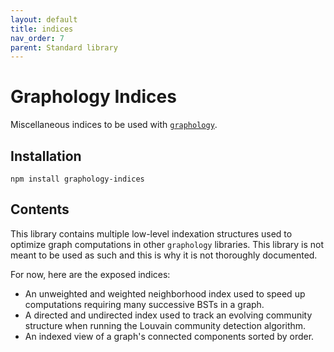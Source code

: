 ```yaml
---
layout: default
title: indices
nav_order: 7
parent: Standard library
---
```


# Graphology Indices

Miscellaneous indices to be used with [`graphology`](..).

## Installation

```
npm install graphology-indices
```

## Contents

This library contains multiple low-level indexation structures used to optimize graph computations in other `graphology` libraries. This library is not meant to be used as such and this is why it is not thoroughly documented.

For now, here are the exposed indices:

- An unweighted and weighted neighborhood index used to speed up computations requiring many successive BSTs in a graph.
- A directed and undirected index used to track an evolving community structure when running the Louvain community detection algorithm.
- An indexed view of a graph's connected components sorted by order.

